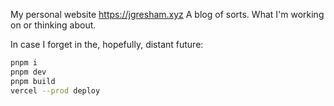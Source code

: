 My personal website https://jgresham.xyz
A blog of sorts. What I'm working on or thinking about.

In case I forget in the, hopefully, distant future:
```bash
pnpm i
pnpm dev
pnpm build
vercel --prod deploy
```
